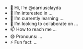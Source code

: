 - 👋 Hi, I’m @darriusclayda
- 👀 I’m interested in ...
- 🌱 I’m currently learning ...
- 💞️ I’m looking to collaborate on ...
- 📫 How to reach me ...
- 😄 Pronouns: ...
- ⚡ Fun fact: ...

<!---
darriusclayda/darriusclayda is a ✨ special ✨ repository because its `README.md` (this file) appears on your GitHub profile.
You can click the Preview link to take a look at your changes.
--->
